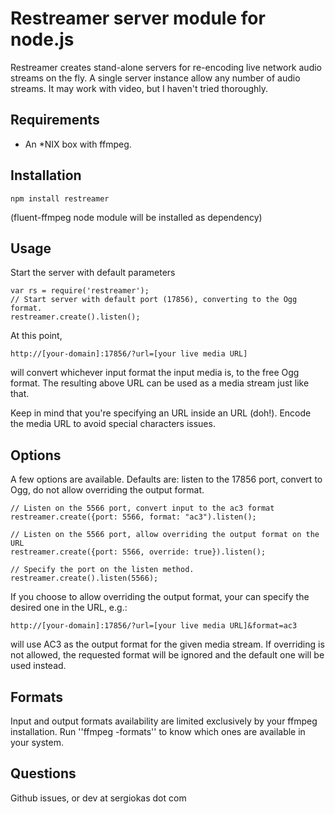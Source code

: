 # Restreamer server module for node.js
Restreamer creates stand-alone servers for re-encoding live network audio streams on the fly. 
A single server instance allow any number of audio streams. It may work with video, but I haven't tried thoroughly. 

## Requirements 
- An *NIX box with ffmpeg.

## Installation

	npm install restreamer

(fluent-ffmpeg node module will be installed as dependency)  

## Usage
Start the server with default parameters
	
	var rs = require('restreamer');
	// Start server with default port (17856), converting to the Ogg format.
	restreamer.create().listen();

At this point, 

	http://[your-domain]:17856/?url=[your live media URL]
	
will convert whichever input format the input media is, to the free Ogg format. The resulting above URL can be used as a media stream just like that. 

Keep in mind that you're specifying an URL inside an URL (doh!). Encode the media URL to avoid special characters issues.   

## Options
A few options are available. Defaults are: listen to the 17856 port, convert to Ogg, do not allow overriding the output format.

	// Listen on the 5566 port, convert input to the ac3 format
	restreamer.create({port: 5566, format: "ac3").listen();

	// Listen on the 5566 port, allow overriding the output format on the URL
	restreamer.create({port: 5566, override: true}).listen();

	// Specify the port on the listen method.
	restreamer.create().listen(5566);

If you choose to allow overriding the output format, your can specify the desired one in the URL, e.g.:

	http://[your-domain]:17856/?url=[your live media URL]&format=ac3
	
will use AC3 as the output format for the given media stream. If overriding is not allowed, the requested format will be ignored and the default one will be used instead.

## Formats
Input and output formats availability are limited exclusively by your ffmpeg installation. Run ''ffmpeg -formats'' to know which ones are available in your system.   

## Questions
Github issues, or dev at sergiokas dot com 
